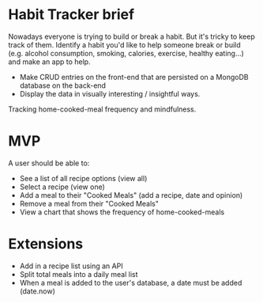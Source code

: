 # Habit Tracker brief
Nowadays everyone is trying to build or break a habit. But it's tricky to keep track of them. Identify a habit you'd like to help someone break or build (e.g. alcohol consumption, smoking, calories, exercise, healthy eating...) and make an app to help.
* Make CRUD entries on the front-end that are persisted on a MongoDB database on the back-end
* Display the data in visually interesting / insightful ways.


Tracking home-cooked-meal frequency and mindfulness.

# MVP
A user should be able to:

* See a list of all recipe options (view all)
* Select a recipe (view one)
* Add a meal to their "Cooked Meals" (add a recipe, date and opinion)
* Remove a meal from their "Cooked Meals"
* View a chart that shows the frequency of home-cooked-meals


# Extensions
* Add in a recipe list using an API
* Split total meals into a daily meal list
* When a meal is added to the user's database, a date must be added (date.now)
